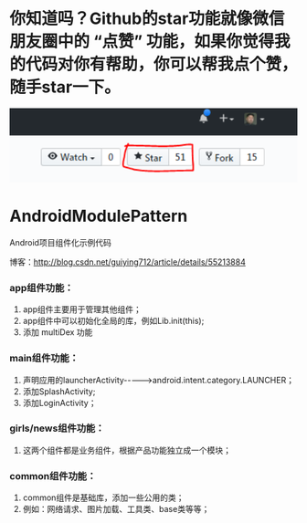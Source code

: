 
# 你知道吗？Github的star功能就像微信朋友圈中的 **“点赞”** 功能，如果你觉得我的代码对你有帮助，你可以帮我点个赞，随手**star**一下。
<img src="screenshots/starmean.PNG" width=600></img>


# AndroidModulePattern
Android项目组件化示例代码

博客：http://blog.csdn.net/guiying712/article/details/55213884

### app组件功能：
1. app组件主要用于管理其他组件；
2. app组件中可以初始化全局的库，例如Lib.init(this);
3. 添加 multiDex 功能

### main组件功能：
1. 声明应用的launcherActivity----->android.intent.category.LAUNCHER；
2. 添加SplashActivity;
3. 添加LoginActivity；

### girls/news组件功能：
1. 这两个组件都是业务组件，根据产品功能独立成一个模块；

### common组件功能：
1. common组件是基础库，添加一些公用的类；
2. 例如：网络请求、图片加载、工具类、base类等等；